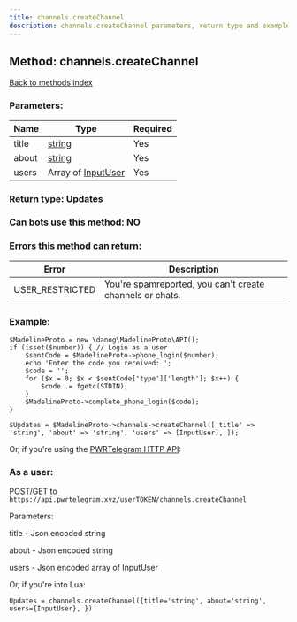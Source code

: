 ```yaml
---
title: channels.createChannel
description: channels.createChannel parameters, return type and example
---
```

## Method: channels.createChannel  
[Back to methods index](index.md)


### Parameters:

| Name     |    Type       | Required |
|----------|---------------|----------|
|title|[string](../types/string.md) | Yes|
|about|[string](../types/string.md) | Yes|
|users|Array of [InputUser](../types/InputUser.md) | Yes|


### Return type: [Updates](../types/Updates.md)

### Can bots use this method: **NO**


### Errors this method can return:

| Error    | Description   |
|----------|---------------|
|USER_RESTRICTED|You're spamreported, you can't create channels or chats.|

### Example:


```
$MadelineProto = new \danog\MadelineProto\API();
if (isset($number)) { // Login as a user
    $sentCode = $MadelineProto->phone_login($number);
    echo 'Enter the code you received: ';
    $code = '';
    for ($x = 0; $x < $sentCode['type']['length']; $x++) {
        $code .= fgetc(STDIN);
    }
    $MadelineProto->complete_phone_login($code);
}

$Updates = $MadelineProto->channels->createChannel(['title' => 'string', 'about' => 'string', 'users' => [InputUser], ]);
```

Or, if you're using the [PWRTelegram HTTP API](https://pwrtelegram.xyz):



### As a user:

POST/GET to `https://api.pwrtelegram.xyz/userTOKEN/channels.createChannel`

Parameters:

title - Json encoded string

about - Json encoded string

users - Json encoded  array of InputUser




Or, if you're into Lua:

```
Updates = channels.createChannel({title='string', about='string', users={InputUser}, })
```

